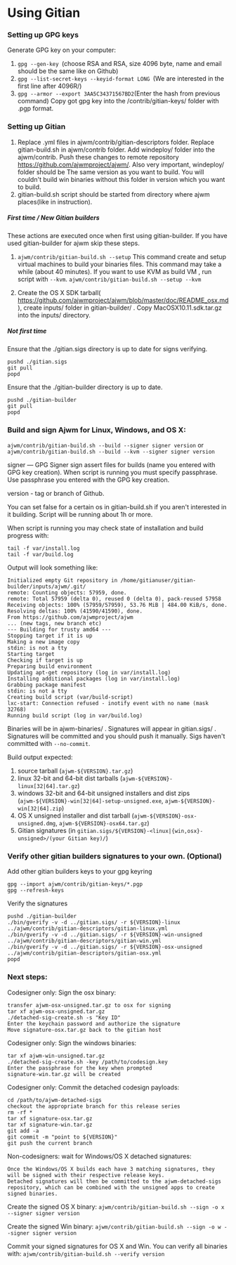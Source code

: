 Using Gitian
====================
### Setting up GPG keys
Generate GPG key on your computer:
1. ```gpg --gen-key ```(choose RSA and RSA, size 4096 byte, name and email should be the same like on Github)
2. ```gpg --list-secret-keys --keyid-format LONG ```(We are interested in the first line after 4096R/)
3. ```gpg --armor --export 3AA5C34371567BD2```(Enter the hash from previous command)
Copy got gpg key into the /contrib/gitian-keys/ folder with .pgp format.
### Setting up Gitian
1. Replace .yml files in ajwm/contrib/gitian-descriptors folder. Replace gitian-build.sh in ajwm/contrib folder. Add windeploy/ folder into the ajwm/contrib. Push these changes to remote repository https://github.com/ajwmproject/ajwm/. Also very important, windeploy/ folder should be The same version as you want to build. You will couldn't build win binaries without this folder in version which you want to build.
2. gitian-build.sh script should be started from directory where ajwm places(like in instruction).
##### First time / New Gitian builders
These actions are executed once when first using gitian-builder. If you have used gitian-builder for ajwm skip these steps.
1. ```ajwm/contrib/gitian-build.sh --setup``` This command create and setup virtual machines to build your binaries files. This command may take a while (about 40 minutes). If you want to use KVM as build VM , run script with ```--kvm```.
    ```ajwm/contrib/gitian-build.sh --setup --kvm```

2. Create the OS X SDK tarball( https://github.com/ajwmproject/ajwm/blob/master/doc/README_osx.md), create inputs/ folder in gitian-builder/ . Copy MacOSX10.11.sdk.tar.gz into the inputs/ directory.
##### Not first time
Ensure that the ./gitian.sigs directory is up to date for signs verifying.

    pushd ./gitian.sigs
    git pull
    popd

Ensure that the ./gitian-builder directory is up to date.

    pushd ./gitian-builder
    git pull
    popd

### Build and sign Ajwm for Linux, Windows, and OS X:

  ```ajwm/contrib/gitian-build.sh --build --signer signer version``` or 
  ```ajwm/contrib/gitian-build.sh --build --kvm --signer signer version```

signer — GPG Signer sign assert files for builds (name you entered with GPG key creation). When script is running you must specify passphrase. Use passphrase you entered with the GPG key creation. 

version - tag or branch of Github.

You can set false for a certain os in gitian-build.sh if you aren't interested in it building.
Script will be running about 1h or more.

When script is running you may check state of installation and build progress with:

    tail -f var/install.log
    tail -f var/build.log
    
Output will look something like:
    
    Initialized empty Git repository in /home/gitianuser/gitian-builder/inputs/ajwm/.git/
    remote: Counting objects: 57959, done.
    remote: Total 57959 (delta 0), reused 0 (delta 0), pack-reused 57958
    Receiving objects: 100% (57959/57959), 53.76 MiB | 484.00 KiB/s, done.
    Resolving deltas: 100% (41590/41590), done.
    From https://github.com/ajwmproject/ajwm
    ... (new tags, new branch etc)
    --- Building for trusty amd64 ---
    Stopping target if it is up
    Making a new image copy
    stdin: is not a tty
    Starting target
    Checking if target is up
    Preparing build environment
    Updating apt-get repository (log in var/install.log)
    Installing additional packages (log in var/install.log)
    Grabbing package manifest
    stdin: is not a tty
    Creating build script (var/build-script)
    lxc-start: Connection refused - inotify event with no name (mask 32768)
    Running build script (log in var/build.log)


Binaries will be in ajwm-binaries/ . Signatures will appear in gitian.sigs/ . Signatures will be committed and you should push it manually. Sigs haven't committed with ```--no-commit```.

Build output expected:

  1. source tarball (`ajwm-${VERSION}.tar.gz`)
  2. linux 32-bit and 64-bit dist tarballs (`ajwm-${VERSION}-linux[32|64].tar.gz`)
  3. windows 32-bit and 64-bit unsigned installers and dist zips (`ajwm-${VERSION}-win[32|64]-setup-unsigned.exe`, `ajwm-${VERSION}-win[32|64].zip`)
  4. OS X unsigned installer and dist tarball (`ajwm-${VERSION}-osx-unsigned.dmg`, `ajwm-${VERSION}-osx64.tar.gz`)
  5. Gitian signatures (in `gitian.sigs/${VERSION}-<linux|{win,osx}-unsigned>/(your Gitian key)/`)

### Verify other gitian builders signatures to your own. (Optional)

Add other gitian builders keys to your gpg keyring

    gpg --import ajwm/contrib/gitian-keys/*.pgp
    gpg --refresh-keys

Verify the signatures

    pushd ./gitian-builder
    ./bin/gverify -v -d ../gitian.sigs/ -r ${VERSION}-linux ../ajwm/contrib/gitian-descriptors/gitian-linux.yml
    ./bin/gverify -v -d ../gitian.sigs/ -r ${VERSION}-win-unsigned ../ajwm/contrib/gitian-descriptors/gitian-win.yml
    ./bin/gverify -v -d ../gitian.sigs/ -r ${VERSION}-osx-unsigned ../ajwm/contrib/gitian-descriptors/gitian-osx.yml
    popd

### Next steps:

Codesigner only: Sign the osx binary:

    transfer ajwm-osx-unsigned.tar.gz to osx for signing
    tar xf ajwm-osx-unsigned.tar.gz
    ./detached-sig-create.sh -s "Key ID"
    Enter the keychain password and authorize the signature
    Move signature-osx.tar.gz back to the gitian host

Codesigner only: Sign the windows binaries:

    tar xf ajwm-win-unsigned.tar.gz
    ./detached-sig-create.sh -key /path/to/codesign.key
    Enter the passphrase for the key when prompted
    signature-win.tar.gz will be created

Codesigner only: Commit the detached codesign payloads:

    cd /path/to/ajwm-detached-sigs
    checkout the appropriate branch for this release series
    rm -rf *
    tar xf signature-osx.tar.gz
    tar xf signature-win.tar.gz
    git add -a
    git commit -m "point to ${VERSION}"
    git push the current branch

Non-codesigners: wait for Windows/OS X detached signatures:

    Once the Windows/OS X builds each have 3 matching signatures, they will be signed with their respective release keys.
    Detached signatures will then be committed to the ajwm-detached-sigs repository, which can be combined with the unsigned apps to create signed binaries.

Create the signed OS X binary:
```ajwm/contrib/gitian-build.sh --sign -o x --signer signer version```

Create the signed Win binary:
```ajwm/contrib/gitian-build.sh --sign -o w --signer signer version```

Commit your signed signatures for OS X and Win.
You can verify all binaries with:
```ajwm/contrib/gitian-build.sh --verify version```